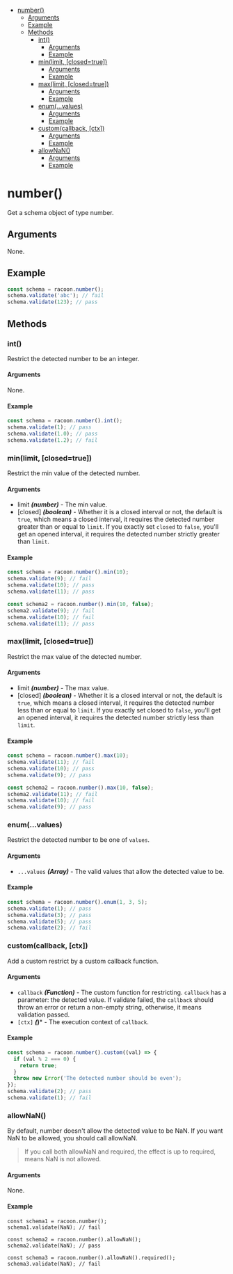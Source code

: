 - [number()](#number)
  - [Arguments](#arguments)
  - [Example](#example)
  - [Methods](#methods)
    - [int()](#int)
      - [Arguments](#arguments-1)
      - [Example](#example-1)
    - [min(limit, [closed=true])](#minlimit-closedtrue)
      - [Arguments](#arguments-2)
      - [Example](#example-2)
    - [max(limit, [closed=true])](#maxlimit-closedtrue)
      - [Arguments](#arguments-3)
      - [Example](#example-3)
    - [enum(...values)](#enumvalues)
      - [Arguments](#arguments-4)
      - [Example](#example-4)
    - [custom(callback, [ctx])](#customcallback-ctx)
      - [Arguments](#arguments-5)
      - [Example](#example-5)
    - [allowNaN()](#allownan)
      - [Arguments](#arguments-6)
      - [Example](#example-6)

# number()
Get a schema object of type number.

## Arguments
None.

## Example
```javascript
const schema = racoon.number();
schema.validate('abc'); // fail
schema.validate(123); // pass
```

## Methods
### int()
Restrict the detected number to be an integer.

#### Arguments
None.

#### Example
```javascript
const schema = racoon.number().int();
schema.validate(1); // pass
schema.validate(1.0); // pass
schema.validate(1.2); // fail
```

### min(limit, [closed=true])
Restrict the min value of the detected number.

#### Arguments
- limit ***(number)*** - The min value.
- [closed] ***(boolean)*** - Whether it is a closed interval or not, the default is `true`, which means a closed interval, it requires the detected number greater than or equal to `limit`. If you exactly set `closed` to `false`, you'll get an opened interval, it requires the detected number strictly greater than `limit`.

#### Example
```javascript
const schema = racoon.number().min(10);
schema.validate(9); // fail
schema.validate(10); // pass
schema.validate(11); // pass

const schema2 = racoon.number().min(10, false);
schema2.validate(9); // fail
schema.validate(10); // fail
schema.validate(11); // pass
```

### max(limit, [closed=true])
Restrict the max value of the detected number.

#### Arguments
- limit ***(number)*** - The max value.
- [closed] ***(boolean)*** - Whether it is a closed interval or not, the default is `true`, which means a closed interval, it requires the detected number less than or equal to `limit`. If you exactly set closed to `false`, you'll get an opened interval, it requires the detected number strictly less than `limit`.

#### Example
```javascript
const schema = racoon.number().max(10);
schema.validate(11); // fail
schema.validate(10); // pass
schema.validate(9); // pass

const schema2 = racoon.number().max(10, false);
schema2.validate(11); // fail
schema.validate(10); // fail
schema.validate(9); // pass
```

### enum(...values)
Restrict the detected number to be one of `values`.

#### Arguments
- `...values` ***(Array<number>)*** - The valid values that allow the detected value to be.

#### Example
```javascript
const schema = racoon.number().enum(1, 3, 5);
schema.validate(1); // pass
schema.validate(3); // pass
schema.validate(5); // pass
schema.validate(2); // fail
```

### custom(callback, [ctx])
Add a custom restrict by a custom callback function.

#### Arguments
- `callback` ***(Function)*** - The custom function for restricting. `callback` has a parameter: the detected value. If validate failed, the `callback` should throw an error or return a non-empty string, otherwise, it means validation passed.
- `[ctx]` ***(*)*** - The execution context of `callback`.

#### Example
```javascript
const schema = racoon.number().custom((val) => {
  if (val % 2 === 0) {
    return true;
  }
  throw new Error('The detected number should be even');
});
schema.validate(2); // pass
schema.validate(1); // fail
```

### allowNaN()
By default, number doesn't allow the detected value to be NaN. If you want NaN to be allowed, you should call allowNaN.

> If you call both allowNaN and required, the effect is up to required, means NaN is not allowed.

#### Arguments
None.

#### Example
```javascrpt
const schema1 = racoon.number();
schema1.validate(NaN); // fail

const schema2 = racoon.number().allowNaN();
schema2.validate(NaN); // pass

const schema3 = racoon.number().allowNaN().required();
schema3.validate(NaN); // fail
```
